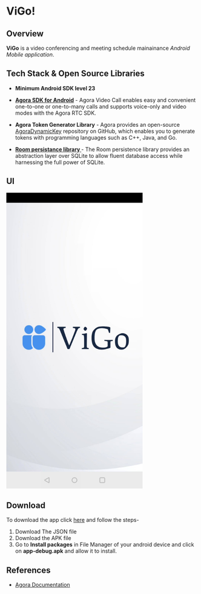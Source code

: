 # ViGo!


## Overview

**ViGo** is a video conferencing and meeting schedule mainainance *Android Mobile application*.


## Tech Stack & Open Source Libraries
* **Minimum Android SDK level 23**

* **[Agora SDK for Android](https://docs.agora.io/en/Video/downloads?platform=Android)** - Agora Video Call enables easy and convenient one-to-one or one-to-many calls and supports voice-only and video modes with the Agora RTC SDK.

* **Agora Token Generator Library** - Agora provides an open-source [AgoraDynamicKey](https://github.com/AgoraIO/Tools/tree/master/DynamicKey/AgoraDynamicKey) repository on GitHub, which enables you to generate tokens with programming languages such as C++, Java, and Go.

* **[ Room persistance library ](https://developer.android.com/training/data-storage/room)** - The Room persistence library provides an abstraction layer over SQLite to allow fluent database access while harnessing the full power of SQLite.

## UI

<img src="Images/start.jpg" height="780" width="360">
     
     
## Download

To download the app click [here](https://drive.google.com/drive/folders/1wsXNsNBTWO4f9JTdqdE8hj-SoK34wWMK?usp=sharing) and follow the steps-
1. Download The JSON file
2. Download the APK file
3. Go to **Install packages** in File Manager of your android device and click on **app-debug.apk** and allow it to install.


## References

* [Agora Documentation](https://docs.agora.io/en/Video/API%20Reference/java/index.html)




